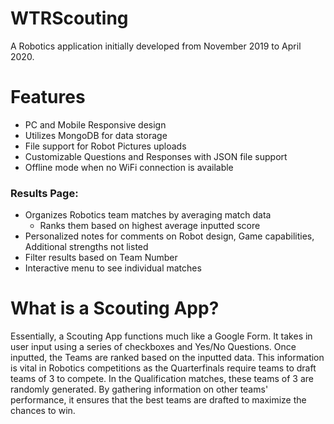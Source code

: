 # WTRScouting
A Robotics application initially developed from November 2019 to April 2020.

# Features
* PC and Mobile Responsive design
* Utilizes MongoDB for data storage
* File support for Robot Pictures uploads
* Customizable Questions and Responses with JSON file support
* Offline mode when no WiFi connection is available

### Results Page:
* Organizes Robotics team matches by averaging match data
	* Ranks them based on highest average inputted score
* Personalized notes for comments on Robot design, Game capabilities, Additional strengths not listed
* Filter results based on Team Number
* Interactive menu to see individual matches

# What is a Scouting App?
Essentially, a Scouting App functions much like a Google Form. It takes in user input using a series of checkboxes and Yes/No Questions. Once inputted, the Teams are ranked based on the inputted data. This information is vital in Robotics competitions as the Quarterfinals require teams to draft teams of 3 to compete. In the Qualification matches, these teams of 3 are randomly generated. By gathering information on other teams' performance, it ensures that the best teams are drafted to maximize the chances to win.
